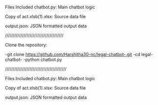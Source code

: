 Files Included
chatbot.py: Main chatbot logic

Copy of act.xlsb(1).xlsx: Source data file

output.json: JSON formatted output data

//////////////////////////////////////


Clone the repository:

-git clone https://github.com/Harshitha30-nc/legal-chatbot-.git
-cd legal-chatbot-
-python chatbot.py


////////////////////////////////////////

Files Included
chatbot.py: Main chatbot logic

Copy of act.xlsb(1).xlsx: Source data file

output.json: JSON formatted output data
